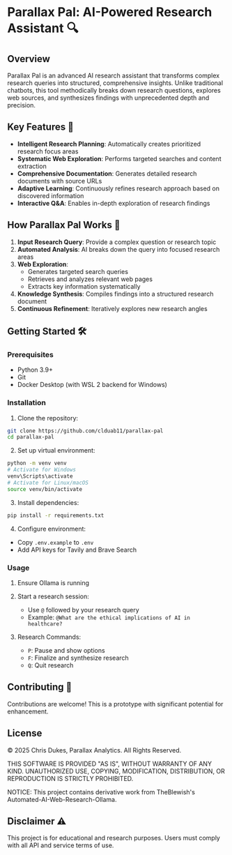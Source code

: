 # Parallax Pal: AI-Powered Research Assistant 🔍

## Overview

Parallax Pal is an advanced AI research assistant that transforms complex research queries into structured, comprehensive insights. Unlike traditional chatbots, this tool methodically breaks down research questions, explores web sources, and synthesizes findings with unprecedented depth and precision.

## Key Features 🚀

- **Intelligent Research Planning**: Automatically creates prioritized research focus areas
- **Systematic Web Exploration**: Performs targeted searches and content extraction
- **Comprehensive Documentation**: Generates detailed research documents with source URLs
- **Adaptive Learning**: Continuously refines research approach based on discovered information
- **Interactive Q&A**: Enables in-depth exploration of research findings

## How Parallax Pal Works 🧠

1. **Input Research Query**: Provide a complex question or research topic
2. **Automated Analysis**: AI breaks down the query into focused research areas
3. **Web Exploration**: 
   - Generates targeted search queries
   - Retrieves and analyzes relevant web pages
   - Extracts key information systematically
4. **Knowledge Synthesis**: Compiles findings into a structured research document
5. **Continuous Refinement**: Iteratively explores new research angles

## Getting Started 🛠️

### Prerequisites
- Python 3.9+
- Git
- Docker Desktop (with WSL 2 backend for Windows)

### Installation

1. Clone the repository:
```bash
git clone https://github.com/clduab11/parallax-pal
cd parallax-pal
```

2. Set up virtual environment:
```bash
python -m venv venv
# Activate for Windows
venv\Scripts\activate
# Activate for Linux/macOS
source venv/bin/activate
```

3. Install dependencies:
```bash
pip install -r requirements.txt
```

4. Configure environment:
- Copy `.env.example` to `.env`
- Add API keys for Tavily and Brave Search

### Usage

1. Ensure Ollama is running
2. Start a research session:
   - Use `@` followed by your research query
   - Example: `@What are the ethical implications of AI in healthcare?`

3. Research Commands:
   - `P`: Pause and show options
   - `F`: Finalize and synthesize research
   - `Q`: Quit research

## Contributing 🤝

Contributions are welcome! This is a prototype with significant potential for enhancement.

## License 

© 2025 Chris Dukes, Parallax Analytics. All Rights Reserved.

THIS SOFTWARE IS PROVIDED "AS IS", WITHOUT WARRANTY OF ANY KIND. UNAUTHORIZED USE, COPYING, MODIFICATION, DISTRIBUTION, OR REPRODUCTION IS STRICTLY PROHIBITED.

NOTICE: This project contains derivative work from TheBlewish's Automated-AI-Web-Research-Ollama.

## Disclaimer ⚠️

This project is for educational and research purposes. Users must comply with all API and service terms of use.
